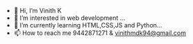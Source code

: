 - 👋 Hi, I’m Vinith K
- 👀 I’m interested in web development ...
- 🌱 I’m currently learning HTML,CSS,JS and Python...
- 📫 How to reach me 9442871271 & vinithmdk94@gmail.com

<!---
vinithmdk/vinithmdk is a ✨ special ✨ repository because its `README.md` (this file) appears on your GitHub profile.
You can click the Preview link to take a look at your changes.
--->

